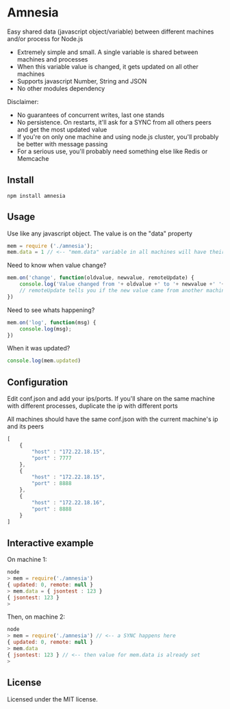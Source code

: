 # Amnesia

Easy shared data (javascript object/variable) between different machines and/or process for Node.js

* Extremely simple and small. A single variable is shared between machines and processes
* When this variable value is changed, it gets updated on all other machines
* Supports javascript Number, String and JSON
* No other modules dependency

Disclaimer:

* No guarantees of concurrent writes, last one stands
* No persistence. On restarts, it'll ask for a SYNC from all others peers and get the most updated value
* If you're on only one machine and using node.js cluster, you'll probably be better with message passing
* For a serious use, you'll probably need something else like Redis or Memcache

## Install

```
npm install amnesia
```

## Usage

Use like any javascript object. The value is on the "data" property
```js
mem = require ('./amnesia');
mem.data = 1 // <-- "mem.data" variable in all machines will have their value set to 1

```

Need to know when value change?
```js
mem.on('change', function(oldvalue, newvalue, remoteUpdate) {
	console.log('Value changed from '+ oldvalue +' to '+ newvalue +' '+ (remoteUpdate ? 'remotely' : 'locally') );
	// remoteUpdate tells you if the new value came from another machine (set remotely)
})
```

Need to see whats happening?
```js
mem.on('log', function(msg) {
	console.log(msg);
})
```

When it was updated?
```js
console.log(mem.updated)
```

## Configuration

Edit conf.json and add your ips/ports. If you'll share on the same machine with different processes, duplicate the ip with different ports

All machines should have the same conf.json with the current machine's ip and its peers


```js
[
	{
		"host" : "172.22.18.15",
		"port" : 7777
	},
	{
		"host" : "172.22.18.15",
		"port" : 8888
	},
	{
		"host" : "172.22.18.16",
		"port" : 8888
	}
]
```

## Interactive example
On machine 1:
```js
node
> mem = require('./amnesia')
{ updated: 0, remote: null }
> mem.data = { jsontest : 123 }
{ jsontest: 123 }
>
```

Then, on machine 2:
```js
node
> mem = require('./amnesia') // <-- a SYNC happens here
{ updated: 0, remote: null }
> mem.data
{ jsontest: 123 } // <-- then value for mem.data is already set
>
```

## License

Licensed under the MIT license.